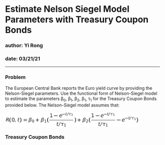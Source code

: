 # Estimate Nelson Siegel Model Parameters with Treasury Coupon Bonds
 
### author: Yi Rong
### date: 03/21/21

---

### Problem
The European Central Bank reports the Euro yield curve by providing the Nelson-Siegel parameters. Use the functional form of Nelson-Siegel model to estimate the parameters
&beta;<sub>0</sub>, &beta;<sub>1</sub>, &beta;<sub>2</sub>, &beta;<sub>1</sub>, &tau;<sub>1</sub>
for the Treasury Coupon Bonds provided below. The Nelson-Siegel model assumes
that:

<img src="media/image1.png" align="center">

### Treasury Coupon Bonds

